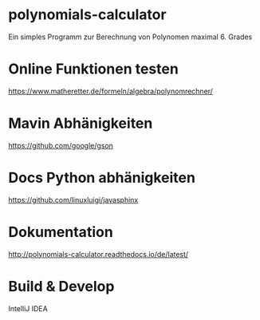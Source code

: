 # polynomials-calculator
Ein simples Programm zur Berechnung von Polynomen maximal 6. Grades

# Online Funktionen testen 
https://www.matheretter.de/formeln/algebra/polynomrechner/

# Mavin Abhänigkeiten

https://github.com/google/gson

# Docs Python abhänigkeiten
https://github.com/linuxluigi/javasphinx

# Dokumentation

http://polynomials-calculator.readthedocs.io/de/latest/

# Build & Develop
IntelliJ IDEA 
